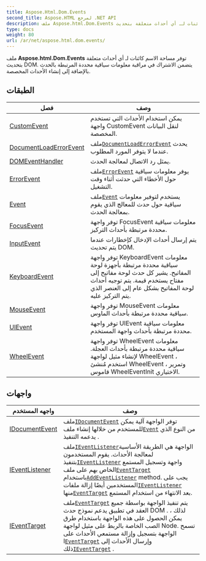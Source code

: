 ```yaml
---
title: Aspose.Html.Dom.Events
second_title: Aspose.HTML لمرجع .NET API
description: ملف Aspose.html.Dom.Events توفر مساحة الاسم كائنات لـ أي أحداث متعلقة بتحديث DOM. يتضمن الاشتراك في مراقبة معلومات سياقية محددة المرتبطة بالحدث بالإضافة إلى إنشاء الأحداث المخصصة.
type: docs
weight: 80
url: /ar/net/aspose.html.dom.events/
---
```

ملف **Aspose.html.Dom.Events** توفر مساحة الاسم كائنات لـ أي أحداث متعلقة بتحديث DOM. يتضمن الاشتراك في مراقبة معلومات سياقية محددة المرتبطة بالحدث بالإضافة إلى إنشاء الأحداث المخصصة.

## الطبقات

| فصل | وصف |
| --- | --- |
| [CustomEvent](./customevent/) | يمكن استخدام الأحداث التي تستخدم واجهة CustomEvent لنقل البيانات المخصصة. |
| [DocumentLoadErrorEvent](./documentloaderrorevent/) | ملف[`DocumentLoadErrorEvent`](../aspose.html.dom.events/documentloaderrorevent/) يحدث عندما لا يتوفر المورد المطلوب. |
| [DOMEventHandler](./domeventhandler/) | يمثل رد الاتصال لمعالجة الحدث. |
| [ErrorEvent](./errorevent/) | ملف[`ErrorEvent`](../aspose.html.dom.events/errorevent/) يوفر معلومات سياقية حول الأخطاء التي حدثت أثناء وقت التشغيل. |
| [Event](./event/) | ملف[`Event`](../aspose.html.dom.events/event/) يستخدم لتوفير معلومات سياقية حول حدث للمعالج الذي يقوم بمعالجة الحدث. |
| [FocusEvent](./focusevent/) | توفر واجهة FocusEvent معلومات سياقية محددة مرتبطة بأحداث التركيز. |
| [InputEvent](./inputevent/) | يتم إرسال أحداث الإدخال كإخطارات عندما يتم تحديث DOM. |
| [KeyboardEvent](./keyboardevent/) | توفر واجهة KeyboardEvent معلومات سياقية محددة مرتبطة بأجهزة لوحة المفاتيح. يشير كل حدث لوحة مفاتيح إلى مفتاح يستخدم قيمة. يتم توجيه أحداث لوحة المفاتيح بشكل عام إلى العنصر الذي يتم التركيز عليه. |
| [MouseEvent](./mouseevent/) | توفر واجهة MouseEvent معلومات سياقية محددة مرتبطة بأحداث الماوس. |
| [UIEvent](./uievent/) | توفر واجهة UIEvent معلومات سياقية محددة مرتبطة بأحداث واجهة المستخدم. |
| [WheelEvent](./wheelevent/) | توفر واجهة WheelEvent معلومات سياقية محددة مرتبطة بأحداث العجلة. لإنشاء مثيل لواجهة WheelEvent ، استخدم مُنشئ WheelEvent ، وتمرير قاموس WheelEventInit الاختياري. |
## واجهات

| واجهه المستخدم | وصف |
| --- | --- |
| [IDocumentEvent](./idocumentevent/) | ملف[`IDocumentEvent`](../aspose.html.dom.events/idocumentevent/) توفر الواجهة آلية يمكن للمستخدم من خلالها إنشاء ملف[`Event`](../aspose.html.dom.events/event/) من النوع الذي يدعمه التنفيذ . |
| [IEventListener](./ieventlistener/) | ملف[`IEventListener`](../aspose.html.dom.events/ieventlistener/)الواجهة هي الطريقة الأساسية لمعالجة الأحداث. يقوم المستخدمون بتنفيذ[`IEventListener`](../aspose.html.dom.events/ieventlistener/) واجهة وتسجيل المستمع الخاص بهم على ملف[`EventTarget`](../aspose.html.dom/eventtarget/) باستخدام[`AddEventListener`](../aspose.html.dom/eventtarget/addeventlistener/) method. يجب على المستخدمين أيضًا إزالة ملفات[`IEventListener`](../aspose.html.dom.events/ieventlistener/) منها[`EventTarget`](../aspose.html.dom/eventtarget/) بعد الانتهاء من استخدام المستمع. |
| [IEventTarget](./ieventtarget/) | ملف[`EventTarget`](../aspose.html.dom/eventtarget/) يتم تنفيذ الواجهة بواسطة جميع العقد في تطبيق يدعم نموذج حدث DOM . لذلك ، يمكن الحصول على هذه الواجهة باستخدام طرق الصب الخاصة بالربط على مثيل لواجهة Node. تسمح الواجهة بتسجيل وإزالة مستمعي الأحداث على ا[`EventTarget`](../aspose.html.dom/eventtarget/) وإرسال الأحداث إلى ذلك[`IEventTarget`](../aspose.html.dom.events/ieventtarget/) . |


